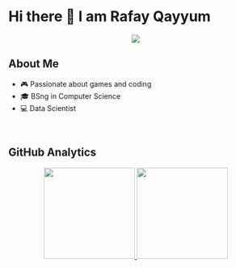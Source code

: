 # Hi there 👋 I am Rafay Qayyum

<p align="center">
<a href="https://www.linkedin.com/in/rafayqayyum"><img src="https://img.shields.io/badge/-Rafay%20Qayyum-0077B5?style=flat-square&logo=Linkedin&logoColor=white"/></a>

## About Me 

- 🎮 Passionate about games and coding
- 🎓 BSng in Computer Science
- 💻 Data Scientist


</br>

## GitHub Analytics 

<p align="center">
<a href="https://github.com/rafayqayyum">
  <img  height="180em" src="https://github-readme-stats-eight-theta.vercel.app/api/top-langs/?username=rafayqayyum&theme=merko&layout=compact&langs_count=10&exclude_repo=gamebase&hide=objective-c,java,ruby,swift,kotlin,shell" />
  <img  height="180em" src="https://github-readme-streak-stats.herokuapp.com/?user=rafayqayyum&theme=merko"/>
</a>
</p>
